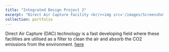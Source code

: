```yaml
---
title: "Integrated Design Project 2"
excerpt: "Direct Air Capture Facility <br/><img src='/images/Screenshot from 2023-10-27 19-27-40.png'>"
collection: portfolio
---
```


Direct Air Capture (DAC) technology is a fast developing field where these facilities are utilised as a filter to clean the air and absorb the CO2 emissions from the environment. [here](https://github.com/odysseasb12/odysseasb12.github.io/blob/master/files/annotated-DAC%20Facility%2055-%20Project%20Final%20Report%20.pdf)

